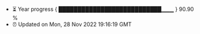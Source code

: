 - ⏳ Year progress { ███████████████████████████▁▁▁ } 90.90 %
- ⏰ Updated on Mon, 28 Nov 2022 19:16:19 GMT


